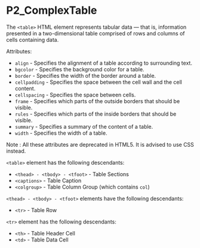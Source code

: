 # P2_ComplexTable

The `<table>` HTML element represents tabular data — that is, information presented in a two-dimensional table comprised of rows and columns of cells containing data.

Attributes:

- `align` - Specifies the alignment of a table according to surrounding text.
- `bgcolor` - Specifies the background color for a table.
- `border` - Specifies the width of the border around a table.
- `cellpadding` - Specifies the space between the cell wall and the cell content.
- `cellspacing` - Specifies the space between cells.
- `frame` - Specifies which parts of the outside borders that should be visible.
- `rules` - Specifies which parts of the inside borders that should be visible.
- `summary` - Specifies a summary of the content of a table.
- `width` - Specifies the width of a table.

Note : All these attributes are deprecated in HTML5. It is advised to use CSS instead.

`<table>` element has the following descendants:

- `<thead> - <tbody> - <tfoot>` - Table Sections
- `<captions>` - Table Caption
- `<colgroup>` - Table Column Group (which contains `col`)

`<thead> - <tbody> - <tfoot>` elements have the following descendants:

- `<tr>` - Table Row

`<tr>` element has the following descendants:

- `<th>` - Table Header Cell
- `<td>` - Table Data Cell
